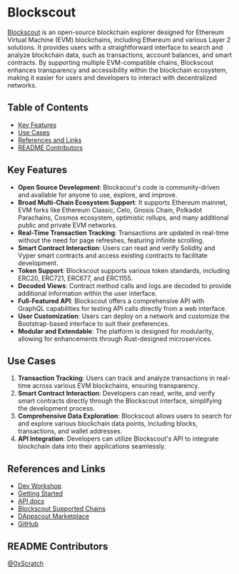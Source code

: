 # Blockscout

[Blockscout](https://www.blockscout.com/) is an open-source blockchain explorer designed for Ethereum Virtual Machine (EVM) blockchains, including Ethereum and various Layer 2 solutions. It provides users with a straightforward interface to search and analyze blockchain data, such as transactions, account balances, and smart contracts. By supporting multiple EVM-compatible chains, Blockscout enhances transparency and accessibility within the blockchain ecosystem, making it easier for users and developers to interact with decentralized networks.

## Table of Contents

- [Key Features](#key-features)
- [Use Cases](#use-cases)
- [References and Links](#references-and-links)
- [README Contributors](#readme-contributors)

## Key Features

- **Open Source Development**: Blockscout's code is community-driven and available for anyone to use, explore, and improve.
- **Broad Multi-Chain Ecosystem Support**: It supports Ethereum mainnet, EVM forks like Ethereum Classic, Celo, Gnosis Chain, Polkadot Parachains, Cosmos ecosystem, optimistic rollups, and many additional public and private EVM networks.
- **Real-Time Transaction Tracking**: Transactions are updated in real-time without the need for page refreshes, featuring infinite scrolling.
- **Smart Contract Interaction**: Users can read and verify Solidity and Vyper smart contracts and access existing contracts to facilitate development.
- **Token Support**: Blockscout supports various token standards, including ERC20, ERC721, ERC677, and ERC1155.
- **Decoded Views**: Contract method calls and logs are decoded to provide additional information within the user interface.
- **Full-Featured API**: Blockscout offers a comprehensive API with GraphQL capabilities for testing API calls directly from a web interface.
- **User Customization**: Users can deploy on a network and customize the Bootstrap-based interface to suit their preferences.
- **Modular and Extendable**: The platform is designed for modularity, allowing for enhancements through Rust-designed microservices.

## Use Cases

1. **Transaction Tracking**: Users can track and analyze transactions in real-time across various EVM blockchains, ensuring transparency.
2. **Smart Contract Interaction**: Developers can read, write, and verify smart contracts directly through the Blockscout interface, simplifying the development process.
3. **Comprehensive Data Exploration**: Blockscout allows users to search for and explore various blockchain data points, including blocks, transactions, and wallet addresses.
4. **API Integration**: Developers can utilize Blockscout's API to integrate blockchain data into their applications seamlessly.

## References and Links

- [Dev Workshop](https://www.youtube.com/watch?v=4XZBjNz2xGU)
- [Getting Started](https://docs.blockscout.com/using-blockscout/overviews)
- [API docs](https://docs.blockscout.com/developer-support/api)
- [Blockscout Supported Chains](https://www.blockscout.com/chains-and-projects)
- [DAppscout Marketplace](https://docs.blockscout.com/using-blockscout/blockscout-apps)
- [GitHub](https://github.com/blockscout/blockscout)

## README Contributors

[@0xScratch](https://github.com/0xScratch)
